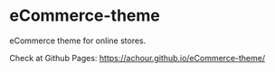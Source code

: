 # eCommerce-theme
eCommerce theme for online stores.

Check at Github Pages: https://achour.github.io/eCommerce-theme/
